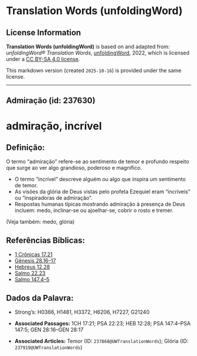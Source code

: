 # Translation Words (unfoldingWord)

## License Information

**Translation Words (unfoldingWord)** is based on and adapted from: _unfoldingWord® Translation Words_, [unfoldingWord](https://unfoldingword.org/utw), 2022, which is licensed under a [CC BY-SA 4.0 license](https://creativecommons.org/licenses/by-sa/4.0/legalcode.en).

This markdown version (created `2025-10-16`) is provided under the same license.



--------------------------------

## Admiração (id: 237630)

admiração, incrível
===================

Definição:
----------

O termo “admiração” refere\-se ao sentimento de temor e profundo respeito que surge ao ver algo grandioso, poderoso e magnífico.

* O termo “incrível” descreve alguém ou algo que inspira um sentimento de temor.
* As visões da glória de Deus vistas pelo profeta Ezequiel eram “incríveis” ou “inspiradoras de admiração”.
* Respostas humanas típicas mostrando admiração à presença de Deus incluem: medo, inclinar\-se ou ajoelhar\-se, cobrir o rosto e tremer.

(Veja também: medo, glória)

Referências Bíblicas:
---------------------

* [1 Crônicas 17\.21](https://ref.ly/1Chr17:21)
* [Gênesis 28\.16–17](https://ref.ly/Gen28:16-Gen28:17)
* [Hebreus 12\.28](https://ref.ly/Heb12:28)
* [Salmo 22\.23](https://ref.ly/Ps22:23)
* [Salmo 147\.4–5](https://ref.ly/Ps147:4-Ps147:5)

Dados da Palavra:
-----------------

* Strong’s: H0366, H1481, H3372, H6206, H7227, G21240

* **Associated Passages:** 1CH 17:21; PSA 22:23; HEB 12:28; PSA 147:4–PSA 147:5; GEN 28:16–GEN 28:17
* **Associated Articles:** Temor (ID: `237868@UWTranslationWords`); Glória (ID: `237919@UWTranslationWords`)

